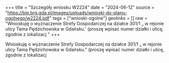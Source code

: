 +++
title = "Szczegóły wniosku W2224"
date = "2024-06-12"
source = "https://bip.brg.gda.pl/images/uploads/wnioski-do-planu-ogolnego/w2224.pdf"
tags = ["wnioski-ogolne"]
geolinks = []
raw = "Wnioskuję o wyznaczenie Strefy Gospodarczej na działce 301/1 „ w rejonie ulicy Tama Pędzichowska w Gdańsku.' (proszę wpisać numer działki i ulicę, zgodnie z lokalizacj "
+++

Wnioskuję o wyznaczenie Strefy Gospodarczej na działce 301/1 „ w rejonie ulicy
Tama Pędzichowska w Gdańsku." (proszę wpisać numer działki i ulicę, zgodnie z
lokalizacj



